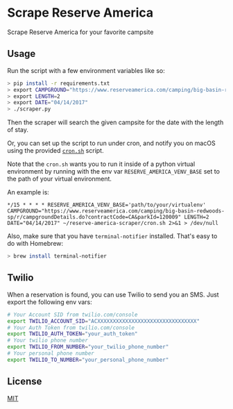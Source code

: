 Scrape Reserve America
======================

Scrape Reserve America for your favorite campsite

Usage
-----

Run the script with a few environment variables like so:

```sh
> pip install -r requirements.txt
> export CAMPGROUND="https://www.reserveamerica.com/camping/big-basin-redwoods-sp/r/campgroundDetails.do?contractCode=CA&parkId=120009"
> export LENGTH=2
> export DATE="04/14/2017"
> ./scraper.py
```

Then the scraper will search the given campsite for the date with the length of stay.

Or, you can set up the script to run under cron, and notify you on macOS using the provided [`cron.sh`](./cron.sh) script.

Note that the `cron.sh` wants you to run it inside of a python virtual environment by running with the env var `RESERVE_AMERICA_VENV_BASE` set to the path of your virtual environment.

An example is:

```cron
*/15 * * * * RESERVE_AMERICA_VENV_BASE='path/to/your/virtualenv' CAMPGROUND="https://www.reserveamerica.com/camping/big-basin-redwoods-sp/r/campgroundDetails.do?contractCode=CA&parkId=120009" LENGTH=2 DATE="04/14/2017" ~/reserve-america-scraper/cron.sh 2>&1 > /dev/null
```

Also, make sure that you have `terminal-notifier` installed. That's easy to do with Homebrew:

```sh
> brew install terminal-notifier
```

Twilio
------
When a reservation is found, you can use Twilio to send you an SMS. Just export the following env vars:
```sh
# Your Account SID from twilio.com/console
export TWILIO_ACCOUNT_SID="ACXXXXXXXXXXXXXXXXXXXXXXXXXXXXXXXX"
# Your Auth Token from twilio.com/console
export TWILIO_AUTH_TOKEN="your_auth_token"
# Your twilio phone number
export TWILIO_FROM_NUMBER="your_twilio_phone_number"
# Your personal phone number
export TWILIO_TO_NUMBER="your_personal_phone_number"
```

License
-------

[MIT](./LICENSE)
